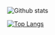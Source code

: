 ![Github stats](https://github-readme-stats.vercel.app/api?username=ShallmentMo&show_icons=true&theme=radical&include_all_commits=true)

[![Top Langs](https://github-readme-stats.vercel.app/api/top-langs/?username=ShallmentMo&layout=compact)](https://github.com/anuraghazra/github-readme-stats)
